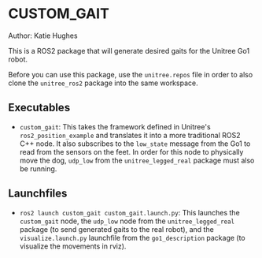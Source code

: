 # CUSTOM_GAIT
Author: Katie Hughes

This is a ROS2 package that will generate desired gaits for the Unitree Go1 robot.

Before you can use this package, use the `unitree.repos` file in order to also clone the `unitree_ros2` package into the same workspace.

## Executables
* `custom_gait`: This takes the framework defined in Unitree's `ros2_position_example` and translates it into a more traditional ROS2 C++ node. It also subscribes to the `low_state` message from the Go1 to read from the sensors on the feet. In order for this node to physically move the dog, `udp_low` from the `unitree_legged_real` package must also be running.

## Launchfiles
* `ros2 launch custom_gait custom_gait.launch.py`: This launches the `custom_gait` node, the `udp_low` node from the `unitree_legged_real` package (to send generated gaits to the real robot), and the `visualize.launch.py` launchfile from the `go1_description` package (to visualize the movements in rviz).